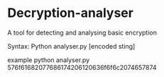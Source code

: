 # Decryption-analyser
A tool for detecting and analysing basic encryption

Syntax:
Python analyser.py [encoded sting]

example
python analyser.py 576f61682077686174206120636f6f6c2074657874
